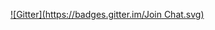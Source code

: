 
[![Gitter](https://badges.gitter.im/Join Chat.svg)](https://gitter.im/vdubois/vdubois.github.io?utm_source=badge&utm_medium=badge&utm_campaign=pr-badge&utm_content=badge)